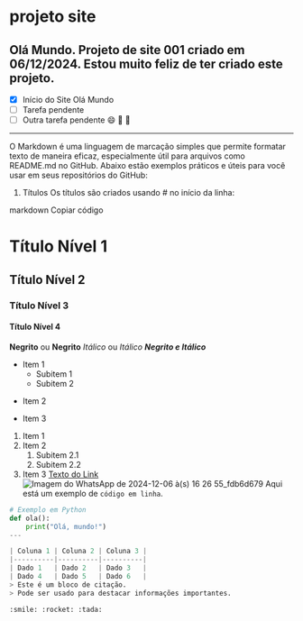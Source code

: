 # projeto site
 Olá Mundo. 
 Projeto de site 001 criado em 06/12/2024. 
Estou muito feliz de ter criado este projeto. 
---
- [x] Início do Site Olá Mundo
- [ ] Tarefa pendente
- [ ] Outra tarefa pendente
:smile: :rocket: :tada:
---

O Markdown é uma linguagem de marcação simples que permite formatar texto de maneira eficaz, especialmente útil para arquivos como README.md no GitHub. Abaixo estão exemplos práticos e úteis para você usar em seus repositórios do GitHub:

1. Títulos
Os títulos são criados usando # no início da linha:

markdown
Copiar código
# Título Nível 1
## Título Nível 2
### Título Nível 3
#### Título Nível 4
**Negrito** ou __Negrito__
*Itálico* ou _Itálico_
***Negrito e Itálico***
- Item 1
  - Subitem 1
  - Subitem 2
* Item 2
+ Item 3
1. Item 1
2. Item 2
   1. Subitem 2.1
   2. Subitem 2.2
3. Item 3
[Texto do Link](https://github.com)
![Imagem do WhatsApp de 2024-12-06 à(s) 16 26 55_fdb6d679](https://github.com/user-attachments/assets/2eaf625c-6afd-43be-a2b1-da8bf089f119)
Aqui está um exemplo de `código em linha`.

```python
# Exemplo em Python
def ola():
    print("Olá, mundo!")
---

| Coluna 1 | Coluna 2 | Coluna 3 |
|----------|----------|----------|
| Dado 1   | Dado 2   | Dado 3   |
| Dado 4   | Dado 5   | Dado 6   |
> Este é um bloco de citação.
> Pode ser usado para destacar informações importantes.

:smile: :rocket: :tada:

